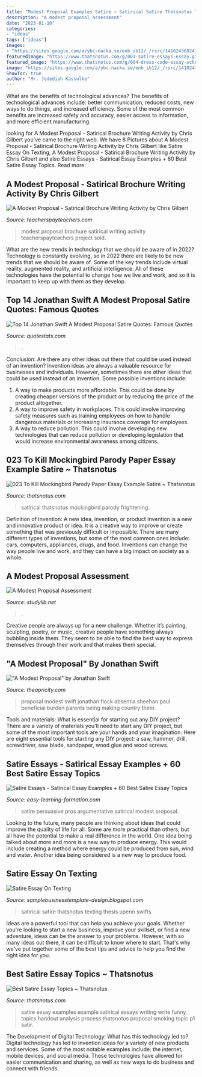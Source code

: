 ```yaml
---
title: "Modest Proposal Examples Satire ~ Satirical Satire Thatsnotus Texting Thesis Upenn Swifts"
description: "A modest proposal assessment"
date: "2023-01-10"
categories:
- "ideas"
tags: ["ideas"]
images:
- "https://sites.google.com/a/ybc-nacka.se/enb_ib12/_/rsrc/1410243682416/literature-1/the-handmaid-s-tale/a-modest-proposal/modestproposal.jpg"
featuredImage: "https://www.thatsnotus.com/g/001-satire-essays-essay.gif"
featured_image: "https://www.thatsnotus.com/g/004-dress-code-essay-school-opinion-titles-persuasive-argumentative-pros-and-cons-against-satire-policy-no-for-on-868x1317.png"
image: "https://sites.google.com/a/ybc-nacka.se/enb_ib12/_/rsrc/1410243682416/literature-1/the-handmaid-s-tale/a-modest-proposal/modestproposal.jpg"
ShowToc: true
author: "Mr. Jedediah Kassulke"
---
```



What are the benefits of technological advances?
The benefits of technological advances include: better communication, reduced costs, new ways to do things, and increased efficiency. Some of the most common benefits are increased safety and accuracy, easier access to information, and more efficient manufacturing.

	

		
looking for A Modest Proposal - Satirical Brochure Writing Activity by Chris Gilbert you've came to the right web. We have 8 Pictures about A Modest Proposal - Satirical Brochure Writing Activity by Chris Gilbert like Satire Essay On Texting, A Modest Proposal - Satirical Brochure Writing Activity by Chris Gilbert and also Satire Essays - Satirical Essay Examples + 60 Best Satire Essay Topics. Read more:
		
    
## A Modest Proposal - Satirical Brochure Writing Activity By Chris Gilbert

<img loading=lazy src="https://ecdn.teacherspayteachers.com/thumbitem/A-Modest-Proposal-Satirical-Brochure-Writing-Activity-2341191-1550875478/original-2341191-1.jpg" onerror="this.onerror=null;this.src='https://tse2.mm.bing.net/th?id=OIP.b_z15v4DwVPYEYZwK9htNQAAAA&amp;pid=15.1';" alt="A Modest Proposal - Satirical Brochure Writing Activity by Chris Gilbert">

_Source: teacherspayteachers.com_

>modest proposal brochure satirical writing activity teacherspayteachers project sold. 

	

What are the new trends in technology that we should be aware of in 2022?
Technology is constantly evolving, so in 2022 there are likely to be new trends that we should be aware of. Some of the key trends include virtual reality, augmented reality, and artificial intelligence. All of these technologies have the potential to change how we live and work, and so it is important to keep up with them as they develop.

    
## Top 14 Jonathan Swift A Modest Proposal Satire Quotes: Famous Quotes

<img loading=lazy src="https://quotestats.com/topic/598501-jonathan-swift-a-modest-proposal-satire-quotes-598198.jpg" onerror="this.onerror=null;this.src='https://tse4.mm.bing.net/th?id=OIP.iHPPse5tRS193ZmQQ7ebrAHaE8&amp;pid=15.1';" alt="Top 14 Jonathan Swift A Modest Proposal Satire Quotes: Famous Quotes">

_Source: quotestats.com_

>. 

	

Conclusion: Are there any other ideas out there that could be used instead of an invention?
Invention ideas are always a valuable resource for businesses and individuals. However, sometimes there are other ideas that could be used instead of an invention. Some possible inventions include:
1. A way to make products more affordable. This could be done by creating cheaper versions of the product or by reducing the price of the product altogether.
2. A way to improve safety in workplaces. This could involve improving safety measures such as training employees on how to handle dangerous materials or increasing insurance coverage for employees.
3. A way to reduce pollution. This could involve developing new technologies that can reduce pollution or developing legislation that would increase environmental awareness among citizens.

    
## 023 To Kill Mockingbird Parody Paper Essay Example Satire ~ Thatsnotus

<img loading=lazy src="https://www.thatsnotus.com/g/001-satire-essays-essay.gif" onerror="this.onerror=null;this.src='https://tse2.mm.bing.net/th?id=OIP._KBk2eZ-8JOCTQE6wtT7WQHaJl&amp;pid=15.1';" alt="023 To Kill Mockingbird Parody Paper Essay Example Satire ~ Thatsnotus">

_Source: thatsnotus.com_

>satirical thatsnotus mockingbird parody frightening. 

	

Definition of Invention: A new idea, invention, or product
Invention is a new and innovative product or idea. It is a creative way to improve or create something that was previously difficult or impossible. There are many different types of inventions, but some of the most common ones include: cars, computers, appliances, drugs, and food. Inventions can change the way people live and work, and they can have a big impact on society as a whole.

    
## A Modest Proposal Assessment

<img loading=lazy src="https://s3.studylib.net/store/data/025243076_1-d560094cfb6d3f78523a29517271657b.png" onerror="this.onerror=null;this.src='https://tse1.mm.bing.net/th?id=OIP.n0Ek8vXqr1eLNCDleSBHVAHaJl&amp;pid=15.1';" alt="A Modest Proposal Assessment">

_Source: studylib.net_

>. 

	

Creative people are always up for a new challenge. Whether it’s painting, sculpting, poetry, or music, creative people have something always bubbling inside them. They seem to be able to find the best way to express themselves through their work and that makes them special.

    
## &quot;A Modest Proposal&quot; By Jonathan Swift

<img loading=lazy src="https://sites.google.com/a/ybc-nacka.se/enb_ib12/_/rsrc/1410243682416/literature-1/the-handmaid-s-tale/a-modest-proposal/modestproposal.jpg" onerror="this.onerror=null;this.src='https://tse4.mm.bing.net/th?id=OIP.Q7ptM4m4HSi2ZJ8SciAAKQHaK7&amp;pid=15.1';" alt="&quot;A Modest Proposal&quot; by Jonathan Swift">

_Source: theapricity.com_

>proposal modest swift jonathan flock absentia sheehan paul beneficial burden parents being making country them. 

	

Tools and materials: What is essential for starting out any DIY project?
There are a variety of materials you'll need to start any DIY project, but some of the most important tools are your hands and your imagination. Here are eight essential tools for starting any DIY project: a saw, hammer, drill, screwdriver, saw blade, sandpaper, wood glue and wood screws.

    
## Satire Essays - Satirical Essay Examples + 60 Best Satire Essay Topics

<img loading=lazy src="https://www.thatsnotus.com/g/004-dress-code-essay-school-opinion-titles-persuasive-argumentative-pros-and-cons-against-satire-policy-no-for-on-868x1317.png" onerror="this.onerror=null;this.src='https://tse1.mm.bing.net/th?id=OIP.TJysjZoHrwdR2SKi2JJt5wHaLO&amp;pid=15.1';" alt="Satire Essays - Satirical Essay Examples + 60 Best Satire Essay Topics">

_Source: easy-learning-formation.com_

>satire persuasive pros argumentative satirical modest proposal. 

	

Looking to the future, many people are thinking about ideas that could improve the quality of life for all. Some are more practical than others, but all have the potential to make a real difference in the world. One idea being talked about more and more is a new way to produce energy. This would include creating a method where energy could be produced from sun, wind and water. Another idea being considered is a new way to produce food.

    
## Satire Essay On Texting

<img loading=lazy src="https://www.thatsnotus.com/g/006-satirical-essays-essay-example-examples-of-satire-thesis-for-college-application-nursing-analysis-swifts-modest-proposal-words-apply-texas-pdf-that-worked-upenn-about-1024x1408.jpg" onerror="this.onerror=null;this.src='https://tse3.mm.bing.net/th?id=OIP.rbqQJixjF2t_SZ8R3Pk_rQHaKL&amp;pid=15.1';" alt="Satire Essay On Texting">

_Source: samplebusinesstemplate-design.blogspot.com_

>satirical satire thatsnotus texting thesis upenn swifts. 

	

Ideas are a powerful tool that can help you achieve your goals. Whether you're looking to start a new business, improve your skillset, or find a new adventure, ideas can be the answer to your problems. However, with so many ideas out there, it can be difficult to know where to start. That's why we've put together some of the best tips and advice to help you find the right idea for you.

    
## Best Satire Essay Topics ~ Thatsnotus

<img loading=lazy src="https://www.thatsnotus.com/g/012-examples-satire-essays-handout-satirical-essay-topics-for-high-school-ideas-proposal-topic-funny-smoking-good-process-analysis.jpg" onerror="this.onerror=null;this.src='https://tse1.mm.bing.net/th?id=OIP.FXWBJuZRz_T5X70hMuV6WQHaKK&amp;pid=15.1';" alt="Best Satire Essay Topics ~ Thatsnotus">

_Source: thatsnotus.com_

>satire essay examples example satirical essays writing write funny topics handout analysis process thatsnotus proposal smoking topic p1 satir. 

	

The Development of Digital Technology: What has this technology led to?
Digital technology has led to invention ideas for a variety of new products and services. Some of the most notable examples include: the internet, mobile devices, and social media. These technologies have allowed for easier communication and sharing, as well as new ways to do business and connect with friends.


